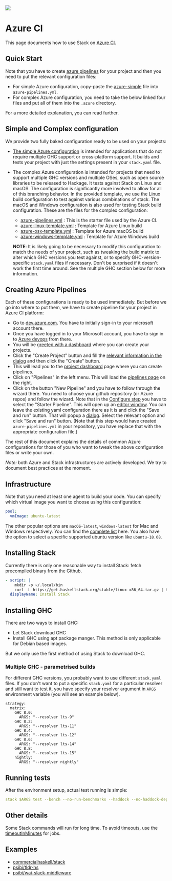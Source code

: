 <div class="hidden-warning"><a href="https://docs.haskellstack.org/"><img src="https://cdn.jsdelivr.net/gh/commercialhaskell/stack/doc/img/hidden-warning.svg"></a></div>

# Azure CI

This page documents how to use Stack on [Azure
CI](http://dev.azure.com/).

## Quick Start

Note that you have to create [azure
pipelines](#creating-azure-pipelines) for your project and then you
need to put the relevant configuration files:

* For simple Azure configuration, copy-paste the
  [azure-simple](https://raw.githubusercontent.com/commercialhaskell/stack/stable/doc/azure/azure-simple.yml)
  file into `azure-pipelines.yml`.
* For complex Azure configuration, you need to take the below linked
  four files and put all of them into the `.azure` directory.

For a more detailed explanation, you can read further.

## Simple and Complex configuration

We provide two fully baked configuration ready to be
used on your projects:

* [The simple Azure configuration](https://raw.githubusercontent.com/commercialhaskell/stack/stable/doc/azure/azure-simple.yml)
  is intended for applications that do not require multiple GHC
  support or cross-platform support. It builds and tests your project
  with just the settings present in your `stack.yaml` file.
* The complex Azure configuration is intended for projects that need
  to support multiple GHC versions and multiple OSes, such as open
  source libraries to be released to Hackage. It tests against Stack
  on Linux and macOS. The configuration is significantly more involved
  to allow for all of this branching behavior. In the provided
  template, we use the Linux build configuration to test against
  various combinations of stack. The macOS and Windows configuration
  is also used for testing Stack build configuration. These are the
  files for the complex configuration:
  - [azure-pipelines.yml](https://raw.githubusercontent.com/commercialhaskell/stack/stable/doc/azure/azure-pipelines.yml) : This is the starter file used by the Azure CI.
  - [azure-linux-template.yml](https://raw.githubusercontent.com/commercialhaskell/stack/stable/doc/azure/azure-linux-template.yml) : Template for Azure Linux build
  - [azure-osx-template.yml](https://raw.githubusercontent.com/commercialhaskell/stack/stable/doc/azure/azure-osx-template.yml) : Template for Azure macOS build
  - [azure-windows-template.yml](https://raw.githubusercontent.com/commercialhaskell/stack/stable/doc/azure/azure-windows-template.yml) : Template for Azure Windows build

  __NOTE__: It is likely going to be necessary to modify this configuration to
  match the needs of your project, such as tweaking the build matrix to alter
  which GHC versions you test against, or to specify GHC-version-specific
  `stack.yaml` files if necessary. Don't be surprised if it doesn't work the
  first time around. See the multiple GHC section below for more information.

## Creating Azure Pipelines

Each of these configurations is ready to be used immediately. But
before we go into where to put them, we have to create pipeline for
your project in Azure CI platform:

* Go to [dev.azure.com](https://dev.azure.com). You have to initially
  sign-in to your microsoft account there.
* Once you have logged in to your Microsoft account, you have to sign
  in to [Azure
  devops](https://user-images.githubusercontent.com/737477/52465678-70963080-2ba5-11e9-83d8-84112b140236.png)
  from there.
* You will be [greeted with a
  dashboard](https://user-images.githubusercontent.com/737477/52465677-70963080-2ba5-11e9-904a-c15c7c0524ef.png)
  where you can create your projects.
* Click the "Create Project" button and fill the [relevant information
  in the dialog](https://user-images.githubusercontent.com/737477/52465676-70963080-2ba5-11e9-82a4-093ee58f11c9.png) and then click the "Create" button.
* This will lead you to the [project
  dashboard](https://user-images.githubusercontent.com/737477/52465675-6ffd9a00-2ba5-11e9-917e-3dec251fcc87.png)
  page where you can create pipelines.
* Click on "Pipelines" in the left menu. This will load the [pipelines
  page](https://user-images.githubusercontent.com/737477/52465673-6ffd9a00-2ba5-11e9-97a4-04e703ae1fbc.png)
  on the right.
* Click on the button "New Pipeline" and you have to follow through
  the wizard there. You need to choose your github repository (or
  Azure repos) and follow the wizard. Note that in the [Configure
  step](https://user-images.githubusercontent.com/737477/52465670-6ffd9a00-2ba5-11e9-83a3-9fffdacbf249.png)
  you have to select the "Starter Pipeline". This will open up an
  [editor
  window](https://user-images.githubusercontent.com/737477/52465669-6f650380-2ba5-11e9-9662-e9c6fc2682b5.png). You
  can leave the existing yaml configuration there as it is and click
  the "Save and run" button.  That will popup a
  [dialog](https://user-images.githubusercontent.com/737477/52465668-6f650380-2ba5-11e9-9203-6347a609e3c4.png). Select
  the relevant option and click "Save and run" button. (Note that this
  step would have created `azure-pipelines.yml` in your repository,
  you have replace that with the appropriate configuration file.)

The rest of this document explains the details of common Azure
configurations for those of you who want to tweak the above
configuration files or write your own.

*Note:* both Azure and Stack infrastructures are actively
 developed. We try to document best practices at the moment.

## Infrastructure

Note that you need at least one agent to build your code. You can
specify which virtual image you want to choose using this configuration:

``` yaml
pool:
  vmImage: ubuntu-latest
```

The other popular options are `macOS-latest`, `windows-latest` for Mac
and Windows respectively. You can find the [complete
list](https://docs.microsoft.com/en-us/azure/devops/pipelines/agents/hosted?view=vsts&tabs=yaml)
here. You also have the option to select a specific supported ubuntu
version like `ubuntu-18.08`.

## Installing Stack

Currently there is only one reasonable way to install Stack: fetch precompiled
binary from the Github.

```yaml
- script: |
    mkdir -p ~/.local/bin
    curl -L https://get.haskellstack.org/stable/linux-x86_64.tar.gz | tar xz --wildcards --strip-components=1 -C ~/.local/bin '*/stack'
  displayName: Install Stack
```

## Installing GHC

There are two ways to install GHC:

- Let Stack download GHC
- Install GHC using apt package manger. This method is only applicable
  for Debian based images.

But we only use the first method of using Stack to download GHC.

### Multiple GHC - parametrised builds

For different GHC versions, you probably want to use different
`stack.yaml` files. If you don't want to put a specific `stack.yaml`
for a particular resolver and still want to test it, you have specify
your resolver argument in `ARGS` environment variable (you will see an
example below).
```
strategy:
  matrix:
    GHC 8.0:
      ARGS: "--resolver lts-9"
    GHC 8.2:
      ARGS: "--resolver lts-11"
    GHC 8.4:
      ARGS: "--resolver lts-12"
    GHC 8.6:
      ARGS: "--resolver lts-14"
    GHC 8.8:
      ARGS: "--resolver lts-15"
    nightly:
      ARGS: "--resolver nightly"
```

## Running tests

After the environment setup, actual test running is simple:

```yaml
stack $ARGS test --bench --no-run-benchmarks --haddock --no-haddock-deps
```

## Other details

Some Stack commands will run for long time. To avoid timeouts, use the [timeoutInMinutes](https://docs.microsoft.com/en-us/azure/devops/pipelines/process/phases?tabs=yaml&view=azdevops#timeouts) for jobs.

## Examples

- [commercialhaskell/stack](https://github.com/commercialhaskell/stack/blob/master/azure-pipelines.yml)
- [psibi/tldr-hs](http://github.com/psibi/tldr-hs)
- [psibi/wai-slack-middleware](https://github.com/psibi/wai-slack-middleware)

